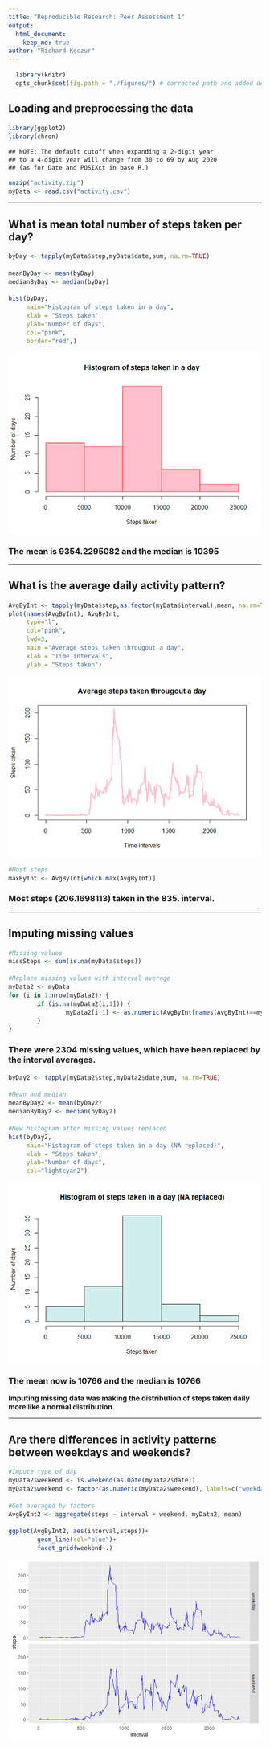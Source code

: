 ```yaml
---
title: "Reproducible Research: Peer Assessment 1"
output: 
  html_document:
    keep_md: true
author: "Richard Koczur"
---
```


```r
  library(knitr)
  opts_chunk$set(fig.path = "./figures/") # corrected path and added dev
```

## Loading and preprocessing the data

```r
library(ggplot2)
library(chron)
```

```
## NOTE: The default cutoff when expanding a 2-digit year
## to a 4-digit year will change from 30 to 69 by Aug 2020
## (as for Date and POSIXct in base R.)
```

```r
unzip("activity.zip")
myData <- read.csv("activity.csv")
```

---

## What is mean total number of steps taken per day?

```r
byDay <- tapply(myData$step,myData$date,sum, na.rm=TRUE)

meanByDay <- mean(byDay)
medianByDay <- median(byDay)

hist(byDay, 
     main="Histogram of steps taken in a day", 
     xlab = "Steps taken", 
     ylab="Number of days", 
     col="pink",
     border="red",)
```

![](./figures/unnamed-chunk-2-1.png)<!-- -->
  
### The mean is **9354.2295082** and the median is **10395**

---

## What is the average daily activity pattern?

```r
AvgByInt <- tapply(myData$step,as.factor(myData$interval),mean, na.rm=TRUE)
plot(names(AvgByInt), AvgByInt, 
     type="l",
     col="pink",
     lwd=3,
     main ="Average steps taken througout a day",
     xlab = "Time intervals",
     ylab = "Steps taken")
```

![](./figures/unnamed-chunk-3-1.png)<!-- -->

```r
#Most steps
maxByInt <- AvgByInt[which.max(AvgByInt)]
```
  
### Most steps (206.1698113) taken in the 835. interval.

---

## Imputing missing values


```r
#Missing values
missSteps <- sum(is.na(myData$steps))

#Replace missing values with interval average
myData2 <- myData
for (i in 1:nrow(myData2)) {
        if (is.na(myData2[i,1])) {
                myData2[i,1] <- as.numeric(AvgByInt[names(AvgByInt)==myData2[i,3]])
        }
}
```

### There were **2304** missing values, which have been replaced by the interval averages.


```r
byDay2 <- tapply(myData2$step,myData2$date,sum, na.rm=TRUE)

#Mean and median
meanByDay2 <- mean(byDay2)
medianByDay2 <- median(byDay2)

#New histogram after missing values replaced
hist(byDay2, 
     main="Histogram of steps taken in a day (NA replaced)", 
     xlab = "Steps taken", 
     ylab="Number of days", 
     col="lightcyan2")
```

![](./figures/unnamed-chunk-5-1.png)<!-- -->

### The mean now is **10766** and the median is **10766**

**Imputing missing data was making the distribution of steps taken daily more like a normal distribution.**

---

## Are there differences in activity patterns between weekdays and weekends?


```r
#Impute type of day
myData2$weekend <- is.weekend(as.Date(myData2$date))
myData2$weekend <- factor(as.numeric(myData2$weekend), labels=c("weekday", "weekend"), levels=c(0,1))

#Get averaged by factors
AvgByInt2 <- aggregate(steps ~ interval + weekend, myData2, mean)

ggplot(AvgByInt2, aes(interval,steps))+
        geom_line(col="blue")+
        facet_grid(weekend~.)
```

![](./figures/unnamed-chunk-6-1.png)<!-- -->


